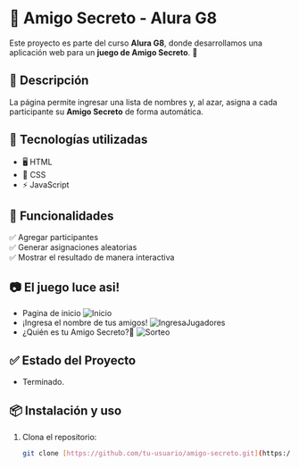 # 🎁 Amigo Secreto - Alura G8  

Este proyecto es parte del curso **Alura G8**, donde desarrollamos una aplicación web para un **juego de Amigo Secreto**. 🎉  

## 📌 Descripción  
La página permite ingresar una lista de nombres y, al azar, asigna a cada participante su **Amigo Secreto** de forma automática.  

## 🚀 Tecnologías utilizadas  
- 🖥️ HTML  
- 🎨 CSS  
- ⚡ JavaScript  

## 🎯 Funcionalidades  
✅ Agregar participantes  
✅ Generar asignaciones aleatorias  
✅ Mostrar el resultado de manera interactiva  

## 📷 El juego luce asi!    
- Pagina de inicio
![Inicio](https://github.com/user-attachments/assets/286779bb-c735-457e-8202-e106ad8a1187)
- ¡Ingresa el nombre de tus amigos!
![IngresaJugadores](https://github.com/user-attachments/assets/588d277c-ef5f-48a6-abf6-cb0b0772150f)
- ¿Quién es tu Amigo Secreto?🤫
![Sorteo](https://github.com/user-attachments/assets/2625583b-3fb6-41d3-acf9-81c0f1f24d71)

## ✅ Estado del Proyecto
- Terminado.

## 📦 Instalación y uso  
1. Clona el repositorio:  
   ```bash
   git clone [https://github.com/tu-usuario/amigo-secreto.git](https://github.com/ALondono26/juego-amigo-secreto.git)
